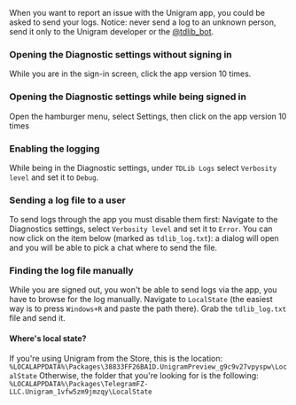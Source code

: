 When you want to report an issue with the Unigram app, you could be asked to send your logs. Notice: never send a log to an unknown person, send it only to the Unigram developer or the [@tdlib_bot](https://t.me/tdlib_bot).

### Opening the Diagnostic settings without signing in

While you are in the sign-in screen, click the app version 10 times.

### Opening the Diagnostic settings while being signed in

Open the hamburger menu, select Settings, then click on the app version 10 times

### Enabling the logging

While being in the Diagnostic settings, under `TDLib Logs` select `Verbosity level` and set it to `Debug`.

### Sending a log file to a user
To send logs through the app you must disable them first:
Navigate to the Diagnostics settings, select `Verbosity level` and set it to `Error`.
You can now click on the item below (marked as `tdlib_log.txt`): a dialog will open and you will be able to pick a chat where to send the file.

### Finding the log file manually

While you are signed out, you won't be able to send logs via the app, you have to browse for the log manually. Navigate to `LocalState` (the easiest way is to press `Windows+R` and paste the path there). Grab the `tdlib_log.txt` file and send it.

#### Where's local state?
If you're using Unigram from the Store, this is the location:
`%LOCALAPPDATA%\Packages\38833FF26BA1D.UnigramPreview_g9c9v27vpyspw\LocalState`
Otherwise, the folder that you're looking for is the following:
`%LOCALAPPDATA%\Packages\TelegramFZ-LLC.Unigram_1vfw5zm9jmzqy\LocalState`
